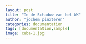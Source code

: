 ```yaml
---
layout: post
title: "In de Schaduw van het WK"
author: "jochem pinxteren"
categories: documentation
tags: [documentation,sample]
image: cuba-1.jpg
---
```


